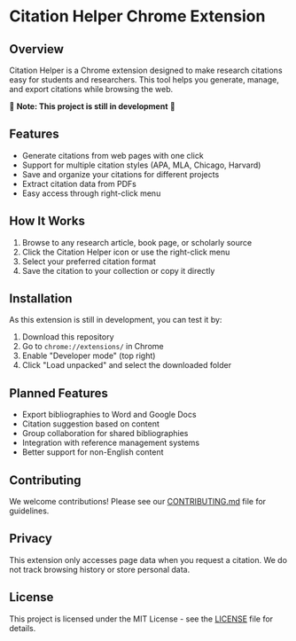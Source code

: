 # Citation Helper Chrome Extension

## Overview
Citation Helper is a Chrome extension designed to make research citations easy for students and researchers. This tool helps you generate, manage, and export citations while browsing the web.

🚧 **Note: This project is still in development** 🚧

## Features
- Generate citations from web pages with one click
- Support for multiple citation styles (APA, MLA, Chicago, Harvard)
- Save and organize your citations for different projects
- Extract citation data from PDFs
- Easy access through right-click menu

## How It Works
1. Browse to any research article, book page, or scholarly source
2. Click the Citation Helper icon or use the right-click menu
3. Select your preferred citation format
4. Save the citation to your collection or copy it directly

## Installation
As this extension is still in development, you can test it by:
1. Download this repository
2. Go to `chrome://extensions/` in Chrome
3. Enable "Developer mode" (top right)
4. Click "Load unpacked" and select the downloaded folder

## Planned Features
- Export bibliographies to Word and Google Docs
- Citation suggestion based on content
- Group collaboration for shared bibliographies
- Integration with reference management systems
- Better support for non-English content

## Contributing
We welcome contributions! Please see our [CONTRIBUTING.md](CONTRIBUTING.md) file for guidelines.

## Privacy
This extension only accesses page data when you request a citation. We do not track browsing history or store personal data.

## License
This project is licensed under the MIT License - see the [LICENSE](LICENSE) file for details.